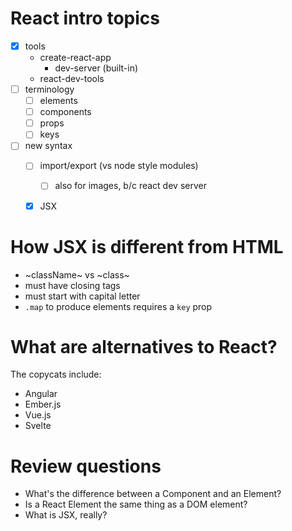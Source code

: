 
# React intro topics

- [X] tools
  - create-react-app
    - dev-server (built-in)
  - react-dev-tools
- [ ] terminology
  - [ ] elements
  - [ ] components
  - [ ] props
  - [ ] keys
- [ ] new syntax
  - [ ] import/export (vs node style modules)
    - [ ] also for images, b/c react dev server
  - [X] JSX


# How JSX is different from HTML

- ~className~ vs ~class~
- must have closing tags
- must start with capital letter
- `.map` to produce elements requires a `key` prop

# What are alternatives to React?

The copycats include:

- Angular
- Ember.js
- Vue.js
- Svelte

# Review questions

- What's the difference between a Component and an Element?
- Is a React Element the same thing as a DOM element?
- What is JSX, really?